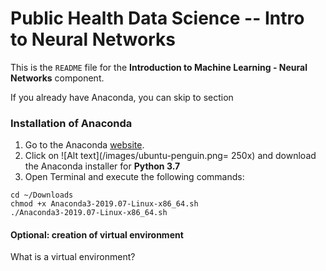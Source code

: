 # Public Health Data Science -- Intro to Neural Networks

This is the ```README``` file for the **Introduction to Machine Learning - Neural Networks** component.

If you already have Anaconda, you can skip to section 

### Installation of Anaconda

1. Go to the Anaconda [website](https://www.anaconda.com/distribution/).
2. Click on ![Alt text](/images/ubuntu-penguin.png= 250x) and download the Anaconda installer for **Python 3.7**
3. Open Terminal and execute the following commands:
```
cd ~/Downloads
chmod +x Anaconda3-2019.07-Linux-x86_64.sh
./Anaconda3-2019.07-Linux-x86_64.sh
```

#### Optional: creation of virtual environment

What is a virtual environment?

###
